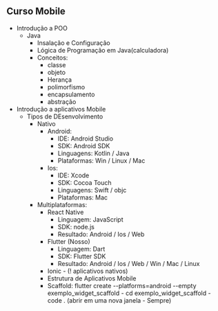 ## Curso Mobile
 - Introdução a POO
    - Java 
        - Insalação e Configuração
        - Lógica de Programação em Java(calculadora)
        - Conceitos:
            - classe
            - objeto 
            - Herança 
            - polimorfismo
            - encapsulamento
            - abstração
 - Introdução a aplicativos Mobile
    - Tipos de DEsenvolvimento
        - Nativo
            - Android:
                - IDE: Android Studio
                - SDK: Android SDK
                - Linguagens: Kotlin / Java
                - Plataformas: Win / Linux / Mac
            - Ios:
                - IDE: Xcode
                - SDK: Cocoa Touch
                - Linguagens: Swift / objc
                - Plataformas: Mac
        - Multiplataformas:
            - React Native
                - Linguagem: JavaScript
                - SDK: node.js
                - Resultado: Android / Ios / Web
            - Flutter (Nosso)
                - Linguagem: Dart
                - SDK: Flutter SDK
                - Resultado: Android / Ios / Web / Win / Mac / Linux
            - Ionic - (! aplicativos nativos)
            - Estrutura de Aplicativos Mobile
            - Scaffold: flutter create --platforms=android --empty exemplo_widget_scaffold
                    - cd exemplo_widget_scaffold
                    - code . (abrir em uma nova janela - Sempre)